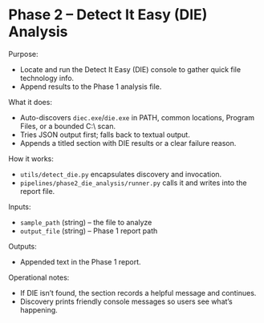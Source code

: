 # Phase 2 – Detect It Easy (DIE) Analysis

Purpose:
- Locate and run the Detect It Easy (DIE) console to gather quick file technology info.
- Append results to the Phase 1 analysis file.

What it does:
- Auto-discovers `diec.exe`/`die.exe` in PATH, common locations, Program Files, or a bounded C:\ scan.
- Tries JSON output first; falls back to textual output.
- Appends a titled section with DIE results or a clear failure reason.

How it works:
- `utils/detect_die.py` encapsulates discovery and invocation.
- `pipelines/phase2_die_analysis/runner.py` calls it and writes into the report file.

Inputs:
- `sample_path` (string) – the file to analyze
- `output_file` (string) – Phase 1 report path

Outputs:
- Appended text in the Phase 1 report.

Operational notes:
- If DIE isn’t found, the section records a helpful message and continues.
- Discovery prints friendly console messages so users see what’s happening.
